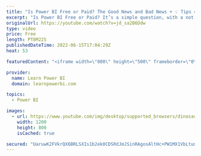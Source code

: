 ```yaml
---
title: "Is Power BI Free or Paid? The Good News and Bad News + 💡 Tips on Getting Started"
excerpt: "Is Power BI Free or Paid? It’s a simple question, with a not so simple answer. But we’d break it down for you and show you what’s free and how you can get it. 👉 After this video, start Learning Power BI with our #1 Ranked Tutorial: https://youtu.be/AGrl-H87pRU ==Topics Covered== 00:00 Introduction 00:25"
originalUrl: https://youtube.com/watch?v=jd_sa2B6Ddw
type: video
price: Free
length: PT8M22S
publishedDateTime: 2022-06-15T17:04:29Z
heat: 53

featuredContent: "<iframe width=\"800\" height=\"500\" frameborder=\"0\" src=\"https://www.youtube.com/embed/jd_sa2B6Ddw\" allow=\"accelerometer; autoplay; encrypted-media; gyroscope; picture-in-picture\" allowfullscreen></iframe>"

provider:
  name: Learn Power BI
  domain: learnpowerbi.com

topics:
  - Power BI

images:
  - url: https://www.youtube.com/img/desktop/supported_browsers/dinosaur.png
    width: 1200
    height: 800
    isCached: true

secured: "UaruwK2FVkrQX6BRLSXIs1b2ek0CDSRdJmJSinRAgosAltHc+PW1MX1VbLtumFJx5EGc1B4jFCkDm29OXL2R7MUW0+zCnlbCwnKwULjUx5Fxku4EIfDMiSUP+5kCcAss6CHVSk18evIRnHKcy62prOKqQ5myC8qkoY7puo1wKTbHq0jIWY4FgSIiZdQ/fbJHqP3UUgOwOhnVPwmsrs1ORPi6t5hc0mjr7iDlgf6+qY8skF9Gr+gf60fIF1pa0Yb12DMn+C+K+rbzO/c2DJYfsn5Png0JxB05ClvKnRZ/5Rg4uoNMHZqgAsfhf7xPPwvVOEPiMl2OtIM5XC3hOIm8TgVdyZtZEWXAvUMvAicpfMn7DoDcZFQMr+6++8GE8GmnVN6TQ/CK8JbwGI92e8VgL6P9N1jugvXXCxf5JXVxWYc=;ZBuFhT83xQ3C8KsdNa6crA=="
---
```


